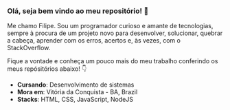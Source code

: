 ### Olá, seja bem vindo ao meu repositório! 🙂

Me chamo Filipe. Sou um programador curioso e amante de tecnologias, sempre à procura de um projeto novo para desenvolver, solucionar, quebrar a cabeça, aprender com os erros, acertos e, às vezes, com o StackOverflow.

Fique a vontade e conheça um pouco mais do meu trabalho conferindo os meus repósitórios abaixo! 👇

* **Cursando**: Desenvolvimento de sistemas
* **Mora em**: Vitória da Conquista - BA, Brazil
* **Stacks**: HTML, CSS, JavaScript, NodeJS
